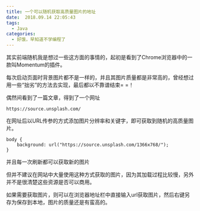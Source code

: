 ```yaml
---
title: 一个可以随机获取高质量图片的地址
date:  2018.09.14 22:05:43
tags:
  - Java
categories:
  - 好饿，早知道不学编程了
---
```

其实前端随机我是想过一些这方面的事情的，起初是看到了Chrome浏览器中的一款叫Momentum的插件。

每次启动页面时背景图片都不是一样的，并且其图片质量都是非常高的，曾经想过用一些“拙劣”的方法去实现，最后都以不靠谱结束= =！

偶然间看到了一篇文章，得到了一个网址
~~~
https://source.unsplash.com/
~~~

在网址后以URL传参的方式添加图片分辨率和关键字，即可获取到随机的高质量图片。
~~~
body {
    background: url("https://source.unsplash.com/1366x768/");
}
~~~

并且每一次刷新都可以获取新的图片

但并不建议在网站中大量使用这种方式获取的图片，因为其加载过程比较慢，另外并不是很清楚这些资源是否可以商用。

如果需要获取图片，则可以在浏览器地址栏中直接输入url获取图片，然后右键另存为保存到本地，图片的质量还是有蛮高的。
